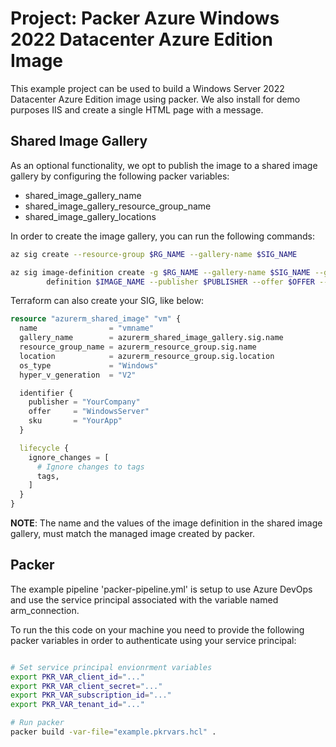 # Project: Packer Azure Windows 2022 Datacenter Azure Edition Image

This example project can be used to build a Windows Server 2022 Datacenter Azure Edition image using packer.
We also install for demo purposes IIS and create a single HTML page with a message.

## Shared Image Gallery

As an optional functionality, we opt to publish the image to a shared image gallery by configuring the following packer variables:

- shared_image_gallery_name
- shared_image_gallery_resource_group_name
- shared_image_gallery_locations

In order to create the image gallery, you can run the following commands:

```bash
az sig create --resource-group $RG_NAME --gallery-name $SIG_NAME

az sig image-definition create -g $RG_NAME --gallery-name $SIG_NAME --gallery-image-
        definition $IMAGE_NAME --publisher $PUBLISHER --offer $OFFER --sku $SKU --os-type "windows"
```

Terraform can also create your SIG, like below:
```terraform
resource "azurerm_shared_image" "vm" {
  name                = "vmname"
  gallery_name        = azurerm_shared_image_gallery.sig.name
  resource_group_name = azurerm_resource_group.sig.name
  location            = azurerm_resource_group.sig.location
  os_type             = "Windows"
  hyper_v_generation  = "V2"

  identifier {
    publisher = "YourCompany"
    offer     = "WindowsServer"
    sku       = "YourApp"
  }

  lifecycle {
    ignore_changes = [
      # Ignore changes to tags
      tags,
    ]
  }
}
```

**NOTE**: The name and the values of the image definition in the shared image gallery, must match the managed image created by packer.

## Packer

The example pipeline 'packer-pipeline.yml' is setup to use Azure DevOps and use the service principal associated with the variable named arm_connection.

To run the this code on your machine you need to provide the following packer variables in order to authenticate using your service principal:

```bash

# Set service principal envionrment variables
export PKR_VAR_client_id="..."
export PKR_VAR_client_secret="..."
export PKR_VAR_subscription_id="..."
export PKR_VAR_tenant_id="..."

# Run packer
packer build -var-file="example.pkrvars.hcl" .
```
